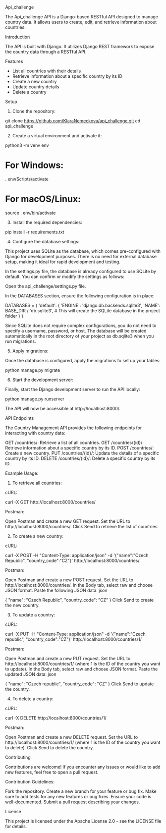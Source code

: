 Api_challenge

The Api_challenge API is a Django-based RESTful API designed to manage country data. It allows users to create, edit, and retrieve information about countries.

Introduction

The API is built with Django. It utilizes Django REST framework to expose the country data through a RESTful API.

Features

- List all countries with their details
- Retrieve information about a specific country by its ID
- Create a new country
- Update country details
- Delete a country

Setup

1. Clone the repository:

git clone https://github.com/KlaraNemeckova/api_challenge.git
cd api_challenge

2. Create a virtual environment and activate it:

python3 -m venv env
# For Windows:
. env/Scripts/activate

# For macOS/Linux:
source . env/bin/activate

3. Install the required dependencies:

pip install -r requirements.txt

4. Configure the database settings:

This project uses SQLite as the database, which comes pre-configured with Django for development purposes. There is no need for external database setup, making it ideal for rapid development and testing.

In the settings.py file, the database is already configured to use SQLite by default. You can confirm or modify the settings as follows:

Open the api_challenge/settings.py file.

In the DATABASES section, ensure the following configuration is in place:

DATABASES = {
    'default': {
        'ENGINE': 'django.db.backends.sqlite3',
        'NAME': BASE_DIR / 'db.sqlite3',  # This will create the SQLite database in the project folder
    }
}

Since SQLite does not require complex configurations, you do not need to specify a username, password, or host. The database will be created automatically in the root directory of your project as db.sqlite3 when you run migrations.

5. Apply migrations:

Once the database is configured, apply the migrations to set up your tables:

python manage.py migrate

6. Start the development server:

Finally, start the Django development server to run the API locally:

python manage.py runserver

The API will now be accessible at http://localhost:8000/.

API Endpoints

The Country Management API provides the following endpoints for interacting with country data:

GET /countries/: Retrieve a list of all countries.
GET /countries/{id}/: Retrieve information about a specific country by its ID.
POST /countries/: Create a new country.
PUT /countries/{id}/: Update the details of a specific country by its ID.
DELETE /countries/{id}/: Delete a specific country by its ID.


Example Usage:

1. To retrieve all countries:

cURL:

curl -X GET http://localhost:8000/countries/

Postman:

Open Postman and create a new GET request.
Set the URL to http://localhost:8000/countries/.
Click Send to retrieve the list of countries.

2. To create a new country:

cURL:

curl -X POST -H "Content-Type: application/json" -d '{"name":"Czech Republic", "country_code":"CZ"}' http://localhost:8000/countries/

Postman:

Open Postman and create a new POST request.
Set the URL to http://localhost:8000/countries/.
In the Body tab, select raw and choose JSON format.
Paste the following JSON data:
json

{
  "name": "Czech Republic",
  "country_code": "CZ"
}
Click Send to create the new country.

3. To update a country:

cURL:

curl -X PUT -H "Content-Type: application/json" -d '{"name":"Czech republic", "country_code":"CZ"}' http://localhost:8000/countries/1/

Postman:

Open Postman and create a new PUT request.
Set the URL to http://localhost:8000/countries/1/ (where 1 is the ID of the country you want to update).
In the Body tab, select raw and choose JSON format.
Paste the updated JSON data:
json

{
  "name": "Czech republic",
  "country_code": "CZ"
}
Click Send to update the country.

4. To delete a country:

cURL:


curl -X DELETE http://localhost:8000/countries/1/

Postman:

Open Postman and create a new DELETE request.
Set the URL to http://localhost:8000/countries/1/ (where 1 is the ID of the country you want to delete).
Click Send to delete the country.

Contributing

Contributions are welcome! If you encounter any issues or would like to add new features, feel free to open a pull request.

Contribution Guidelines:

Fork the repository.
Create a new branch for your feature or bug fix.
Make sure to add tests for any new features or bug fixes.
Ensure your code is well-documented.
Submit a pull request describing your changes.

License

This project is licensed under the Apache License 2.0 - see the LICENSE file for details.